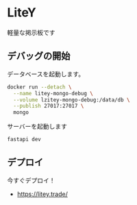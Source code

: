 # LiteY

軽量な掲示板です

## デバッグの開始

データベースを起動します。

```bash
docker run --detach \
  --name litey-mongo-debug \
  --volume lzitey-mongo-debug:/data/db \
  --publish 27017:27017 \
  mongo
```

サーバーを起動します

```bash
fastapi dev
```

## デプロイ

今すぐデプロイ！

- https://litey.trade/
